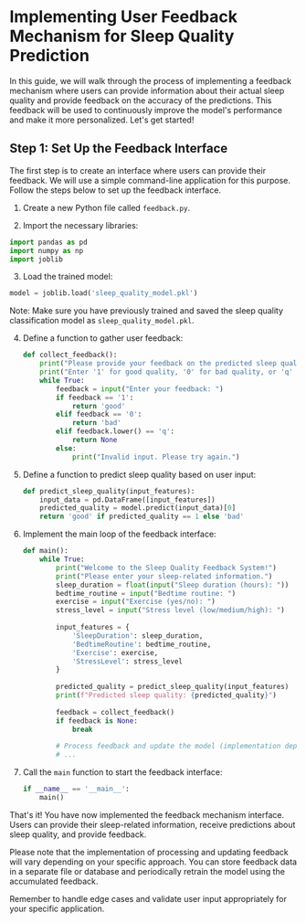 # Implementing User Feedback Mechanism for Sleep Quality Prediction

In this guide, we will walk through the process of implementing a feedback mechanism where users can provide information about their actual sleep quality and provide feedback on the accuracy of the predictions. This feedback will be used to continuously improve the model's performance and make it more personalized. Let's get started!

## Step 1: Set Up the Feedback Interface

The first step is to create an interface where users can provide their feedback. We will use a simple command-line application for this purpose. Follow the steps below to set up the feedback interface.

1. Create a new Python file called `feedback.py`.

2. Import the necessary libraries:
```python
import pandas as pd
import numpy as np
import joblib
```

3. Load the trained model:
```python
model = joblib.load('sleep_quality_model.pkl')
```
Note: Make sure you have previously trained and saved the sleep quality classification model as `sleep_quality_model.pkl`.

4. Define a function to gather user feedback:
    ```python
    def collect_feedback():
        print("Please provide your feedback on the predicted sleep quality.")
        print("Enter '1' for good quality, '0' for bad quality, or 'q' to quit.")
        while True:
            feedback = input("Enter your feedback: ")
            if feedback == '1':
                return 'good'
            elif feedback == '0':
                return 'bad'
            elif feedback.lower() == 'q':
                return None
            else:
                print("Invalid input. Please try again.")
    ```

5. Define a function to predict sleep quality based on user input:
    ```python
    def predict_sleep_quality(input_features):
        input_data = pd.DataFrame([input_features])
        predicted_quality = model.predict(input_data)[0]
        return 'good' if predicted_quality == 1 else 'bad'
    ```

6. Implement the main loop of the feedback interface:
    ```python
    def main():
        while True:
            print("Welcome to the Sleep Quality Feedback System!")
            print("Please enter your sleep-related information.")
            sleep_duration = float(input("Sleep duration (hours): "))
            bedtime_routine = input("Bedtime routine: ")
            exercise = input("Exercise (yes/no): ")
            stress_level = input("Stress level (low/medium/high): ")
            
            input_features = {
                'SleepDuration': sleep_duration,
                'BedtimeRoutine': bedtime_routine,
                'Exercise': exercise,
                'StressLevel': stress_level
            }
            
            predicted_quality = predict_sleep_quality(input_features)
            print(f"Predicted sleep quality: {predicted_quality}")
            
            feedback = collect_feedback()
            if feedback is None:
                break
            
            # Process feedback and update the model (implementation depends on your approach)
            # ...
    ```

7. Call the `main` function to start the feedback interface:
    ```python
    if __name__ == '__main__':
        main()
    ```

That's it! You have now implemented the feedback mechanism interface. Users can provide their sleep-related information, receive predictions about sleep quality, and provide feedback.

Please note that the implementation of processing and updating feedback will vary depending on your specific approach. You can store feedback data in a separate file or database and periodically retrain the model using the accumulated feedback.

Remember to handle edge cases and validate user input appropriately for your specific application.

